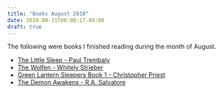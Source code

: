 ```yaml
---
title: "Books August 2018"
date: 2018-08-31T08:00:17-04:00
draft: true
---
```


The following were books I finished reading during the month of August.

* [The Little Sleep - Paul Trembaly](https://www.amazon.com/gp/product/B002GYI93S/ref=dbs_a_def_rwt_bibl_vppi_i3)
* [The Wolfen - Whitely Strieber](https://www.amazon.com/gp/product/B00LR0O8WI/ref=dbs_a_def_rwt_hsch_vapi_taft_p1_i7)
* [Green Lantern Sleepers Book 1 - Christopher Priest](https://www.amazon.com/Green-Lantern-Sleepers-Book-Bk/dp/1416504273/ref=bseries_primary_1_1416504273)
* [The Demon Awakens - R.A. Salvatore](https://www.amazon.com/gp/product/B000FBFON2/ref=dbs_a_def_rwt_hsch_vapi_taft_p5_i7)





